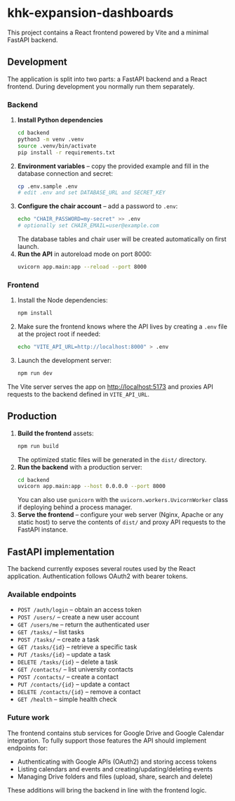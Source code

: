 # khk-expansion-dashboards

This project contains a React frontend powered by Vite and a minimal FastAPI backend.

## Development

The application is split into two parts: a FastAPI backend and a React
frontend.  During development you normally run them separately.

### Backend

1. **Install Python dependencies**
   ```bash
   cd backend
   python3 -m venv .venv
   source .venv/bin/activate
   pip install -r requirements.txt
   ```
2. **Environment variables** – copy the provided example and fill in the
   database connection and secret:
   ```bash
   cp .env.sample .env
   # edit .env and set DATABASE_URL and SECRET_KEY
   ```
3. **Configure the chair account** – add a password to `.env`:
   ```bash
   echo "CHAIR_PASSWORD=my-secret" >> .env
   # optionally set CHAIR_EMAIL=user@example.com
   ```
   The database tables and chair user will be created automatically on first
   launch.
4. **Run the API** in autoreload mode on port 8000:
   ```bash
   uvicorn app.main:app --reload --port 8000
   ```

### Frontend

1. Install the Node dependencies:
   ```bash
   npm install
   ```
2. Make sure the frontend knows where the API lives by creating a `.env` file
   at the project root if needed:
   ```bash
   echo "VITE_API_URL=http://localhost:8000" > .env
   ```
3. Launch the development server:
   ```bash
   npm run dev
   ```

The Vite server serves the app on <http://localhost:5173> and proxies API
requests to the backend defined in `VITE_API_URL`.

## Production

1. **Build the frontend** assets:
   ```bash
   npm run build
   ```
   The optimized static files will be generated in the `dist/` directory.
2. **Run the backend** with a production server:
   ```bash
   cd backend
   uvicorn app.main:app --host 0.0.0.0 --port 8000
   ```
   You can also use `gunicorn` with the `uvicorn.workers.UvicornWorker`
   class if deploying behind a process manager.
3. **Serve the frontend** – configure your web server (Nginx, Apache or any
  static host) to serve the contents of `dist/` and proxy API requests to the
  FastAPI instance.

## FastAPI implementation

The backend currently exposes several routes used by the React
application.  Authentication follows OAuth2 with bearer tokens.

### Available endpoints

* `POST /auth/login` – obtain an access token
* `POST /users/` – create a new user account
* `GET /users/me` – return the authenticated user
* `GET /tasks/` – list tasks
* `POST /tasks/` – create a task
* `GET /tasks/{id}` – retrieve a specific task
* `PUT /tasks/{id}` – update a task
* `DELETE /tasks/{id}` – delete a task
* `GET /contacts/` – list university contacts
* `POST /contacts/` – create a contact
* `PUT /contacts/{id}` – update a contact
* `DELETE /contacts/{id}` – remove a contact
* `GET /health` – simple health check

### Future work

The frontend contains stub services for Google Drive and Google Calendar
integration. To fully support those features the API should implement
endpoints for:

* Authenticating with Google APIs (OAuth2) and storing access tokens
* Listing calendars and events and creating/updating/deleting events
* Managing Drive folders and files (upload, share, search and delete)

These additions will bring the backend in line with the frontend logic.
